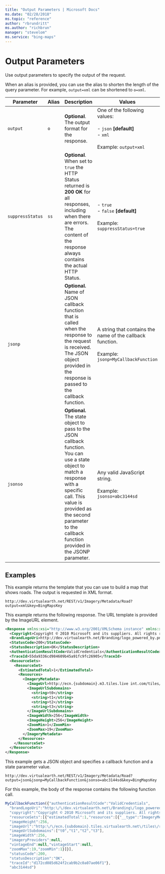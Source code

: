 ```yaml
---
title: "Output Parameters | Microsoft Docs"
ms.date: "02/28/2018"
ms.topic: "reference"
author: "rbrundritt"
ms.author: "richbrun"
manager: "stevelom"
ms.service: "bing-maps"
---
```


# Output Parameters

Use output parameters to specify the output of the request.  
  
 When an alias is provided, you can use the alias to shorten the length of the query parameter. For example, `output=xml` can be shortened to `o=xml`.  
  
|Parameter|Alias|Description|Values|  
|---------------|-----------|-----------------|------------|  
|`output`|`o`|**Optional**. The output format for the response.|One of the following values:<br /><br /> - `json` **[default]**<br />- `xml`<br /><br />Example: `output=xml`|  
|`suppressStatus`|`ss`|**Optional**. When set to `true` the HTTP Status returned is **200 OK** for all responses, including when there are errors. The content of the response always contains the actual HTTP Status.|- `true`<br />- `false` **[default]**<br /><br />Example: `suppressStatus=true`|  
|`jsonp`||**Optional.** Name of JSON callback function that is called when the response to the request is received. The JSON object provided in the response is passed to the callback function.|A string that contains the name of the callback function.<br /><br />Example: `jsonp=MyCallbackFunction`|  
|`jsonso`||**Optional.** The state object to pass to the JSON callback function. You can use a state object to match a response with a specific call. This value is provided as the second parameter to the callback function provided in the JSONP parameter.|Any valid JavaScript string.<br /><br />Example: `jsonso=abc3144sd`|  
  
## Examples
 
This example returns the template that you can use to build a map that shows roads. The output is requested in XML format.  
  
```url
http://dev.virtualearth.net/REST/v1/Imagery/Metadata/Road?output=xml&key=BingMapsKey  
```
  
This example returns the following response. The URL template is provided by the ImageURL element.  
  
```xml
<Response xmlns:xsi="http://www.w3.org/2001/XMLSchema instance" xmlns:xsd="http://www.w3.org/2001/XMLSchema" xmlns="http://schemas.microsoft.com/search/local/ws/rest/v1">  
  <Copyright>Copyright © 2010 Microsoft and its suppliers. All rights reserved. This API cannot be accessed and the content and any results may not be used, reproduced or transmitted in any manner without express written permission from Microsoft Corporation.</Copyright>  
  <BrandLogoUri>http://dev.virtualearth.net/Branding/logo_powered_by.png</BrandLogoUri>  
  <StatusCode>200</StatusCode>  
  <StatusDescription>OK</StatusDescription>  
  <AuthenticationResultCode>ValidCredentials</AuthenticationResultCode>  
  <TraceId>55da9336cd984609b45a91fc9fc26905</TraceId>  
  <ResourceSets>  
    <ResourceSet>  
      <EstimatedTotal>1</EstimatedTotal>  
      <Resources>  
        <ImageryMetadata>  
          <ImageUrl>http://ecn.{subdomain}.m3.tiles.live int.com/tiles/r{quadkey}.jpeg?g=58&mkt={culture}&shading=hill&stl=H</ImageUrl>  
          <ImageUrlSubdomains>  
            <string>t0</string>  
            <string>t1</string>  
            <string>t2</string>  
            <string>t3</string>  
          </ImageUrlSubdomains>  
          <ImageWidth>256</ImageWidth>  
          <ImageHeight>256</ImageHeight>  
          <ZoomMin>1</ZoomMin>  
          <ZoomMax>19</ZoomMax>  
        </ImageryMetadata>  
      </Resources>  
    </ResourceSet>  
  </ResourceSets>  
</Response>  
```  
  
This example gets a JSON object and specifies a callback function and a state parameter value.  
  
```url
http://dev.virtualearth.net/REST/v1/Imagery/Metadata/Road?output=json&jsonp=MyCallbackFunction&jsonso=abc3144sd&key=BingMapsKey  
```
  
For this example, the body of the response contains the following function call.  
  
```javascript
MyCallbackFunction({"authenticationResultCode":"ValidCredentials",  
  "brandLogoUri":"http:\/\/dev.virtualearth.net\/Branding\/logo_powered_by.png",  
  "copyright":"Copyright © 2010 Microsoft and its suppliers. All rights reserved. This API cannot be accessed and the content and any results may not be used, reproduced or transmitted in any manner without express written permission from Microsoft Corporation.",  
  "resourceSets":[{"estimatedTotal":1,"resources":[{"__type":"ImageryMetadata:http:\/\/schemas.microsoft.com\/search\/local\/ws\/rest\/v1",  
  "imageHeight":256,  
  "imageUrl":"http:\/\/ecn.{subdomain}.tiles.virtualearth.net\/tiles\/r{quadkey}.jpeg?g=470&mkt={culture}&shading=hill&stl=H",  
  "imageUrlSubdomains":["t0","t1","t2","t3"],  
  "imageWidth":256,  
  "imageryProviders":null,  
  "vintageEnd":null,"vintageStart":null,  
  "zoomMax":19,"zoomMin":1}]}],  
  "statusCode":200,  
  "statusDescription":"OK",  
  "traceId":"d172cd085d624f2cab9b2c0a07ae06f1"},  
  "abc3144sd")  
```